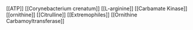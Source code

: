 [[ATP]]
[[Corynebacterium crenatum]]
[[L-arginine]]
[[Carbamate Kinase]]
[[ornithine]]
[[Citrulline]]
[[Extremophiles]]
[[Ornithine Carbamoyltransferase]]

